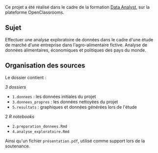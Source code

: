 Ce projet a été réalisé dans le cadre de la formation [Data Analyst](https://openclassrooms.com/fr/paths/65-data-analyst), sur la plateforme OpenClassrooms.

## Sujet

Effectuer une analyse exploratoire de données dans le cadre d'une étude de marché d'une entreprise dans l'agro-alimentaire fictive. Analyse de données alimentaires, économiques et politiques des pays du monde. 

## Organisation des sources

Le dossier contient :

*3 dossiers*
- `1.donnees` : les données initiales du projet
- `3.donnees_propres` : les données nettoyées du projet 
- `5.resultats` : graphiques et données générées lors de l'étude
    
2 *R notebooks*
- `2.preparation_donnees.Rmd`
- `4.analyse_exploratoire.Rmd`

Ainsi qu'un fichier `présentation.pdf`, utilisé comme support lors de la soutenance.
